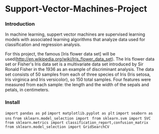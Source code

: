 # Support-Vector-Machines-Project

### Introduction
In machine learning, suppert vector machines are supervised learning models with associated learning algorithms that analyze data used for classification and regression analysis.

For this project, the famous [Iris flower data set] will be used(http://en.wikipedia.org/wiki/Iris_flower_data_set). The Iris flower data set or Fisher's Iris data set is a multivariate data set introduced by Sir Ronald Fisher in the 1936 as an example of discriminant analysis. The data set consists of 50 samples from each of three species of Iris (Iris setosa, Iris virginica and Iris versicolor), so 150 total samples. Four features were measured from each sample: the length and the width of the sepals and petals, in centimeters.

### Install

`import pandas as pd`
`import matplotlib.pyplot as plt`
`import seaborn as sns`
`from sklearn.model_selection import `
`from sklearn.svm import SVC`
`from sklearn.metrics import classification_report,confusion_matrix`
`from sklearn.model_selection import GridSearchCV`
